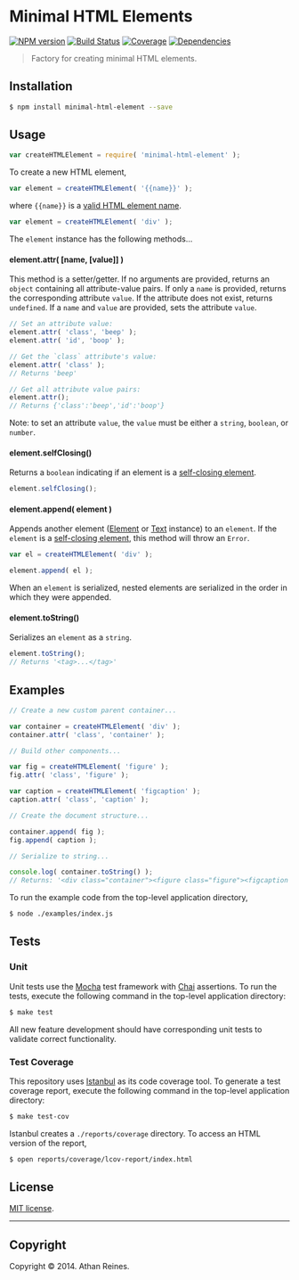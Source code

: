Minimal HTML Elements
=====================
[![NPM version][npm-image]][npm-url] [![Build Status][travis-image]][travis-url] [![Coverage][coveralls-image]][coveralls-url] [![Dependencies][dependencies-image]][dependencies-url]

> Factory for creating minimal HTML elements.


## Installation

``` bash
$ npm install minimal-html-element --save
```


## Usage

``` javascript
var createHTMLElement = require( 'minimal-html-element' );
```

To create a new HTML element,

``` javascript
var element = createHTMLElement( '{{name}}' );
```

where `{{name}}` is a [valid HTML element name](https://github.com/element-io/html-tags).

``` javascript
var element = createHTMLElement( 'div' );
```

The `element` instance has the following methods...

#### element.attr( [name, [value]] )

This method is a setter/getter. If no arguments are provided, returns an `object` containing all attribute-value pairs. If only a `name` is provided, returns the corresponding attribute `value`. If the attribute does not exist, returns `undefined`. If a `name` and `value` are provided, sets the attribute `value`.

``` javascript
// Set an attribute value:
element.attr( 'class', 'beep' );
element.attr( 'id', 'boop' );

// Get the `class` attribute's value:
element.attr( 'class' );
// Returns 'beep'

// Get all attribute value pairs:
element.attr();
// Returns {'class':'beep','id':'boop'}
```

Note: to set an attribute `value`, the `value` must be either a `string`, `boolean`, or `number`.


#### element.selfClosing()

Returns a `boolean` indicating if an element is a [self-closing element](http://www.w3.org/html/wg/drafts/html/master/syntax.html#elements-0).

``` javascript
element.selfClosing();
```

#### element.append( element )

Appends another element ([Element](https://github.com/element-io/element) or [Text](https://github.com/element-io/text) instance) to an `element`. If the `element` is a [self-closing element](http://www.w3.org/html/wg/drafts/html/master/syntax.html#elements-0), this method will throw an `Error`.

``` javascript
var el = createHTMLElement( 'div' );

element.append( el );
```

When an `element` is serialized, nested elements are serialized in the order in which they were appended.


#### element.toString()

Serializes an `element` as a `string`.

``` javascript
element.toString();
// Returns '<tag>...</tag>'
```


## Examples

``` javascript
// Create a new custom parent container...

var container = createHTMLElement( 'div' );
container.attr( 'class', 'container' );

// Build other components...

var fig = createHTMLElement( 'figure' );
fig.attr( 'class', 'figure' );

var caption = createHTMLElement( 'figcaption' );
caption.attr( 'class', 'caption' );

// Create the document structure...

container.append( fig );
fig.append( caption );

// Serialize to string...

console.log( container.toString() );
// Returns: '<div class="container"><figure class="figure"><figcaption class="caption"></figcaption></figure></div>'
```

To run the example code from the top-level application directory,

``` bash
$ node ./examples/index.js
```


## Tests

### Unit

Unit tests use the [Mocha](http://visionmedia.github.io/mocha) test framework with [Chai](http://chaijs.com) assertions. To run the tests, execute the following command in the top-level application directory:

``` bash
$ make test
```

All new feature development should have corresponding unit tests to validate correct functionality.


### Test Coverage

This repository uses [Istanbul](https://github.com/gotwarlost/istanbul) as its code coverage tool. To generate a test coverage report, execute the following command in the top-level application directory:

``` bash
$ make test-cov
```

Istanbul creates a `./reports/coverage` directory. To access an HTML version of the report,

``` bash
$ open reports/coverage/lcov-report/index.html
```


## License

[MIT license](http://opensource.org/licenses/MIT). 


---
## Copyright

Copyright &copy; 2014. Athan Reines.



[npm-image]: http://img.shields.io/npm/v/minimal-html-element.svg
[npm-url]: https://npmjs.org/package/minimal-html-element

[travis-image]: http://img.shields.io/travis/element-io/minimal-html-element/master.svg
[travis-url]: https://travis-ci.org/element-io/minimal-html-element

[coveralls-image]: https://img.shields.io/coveralls/element-io/minimal-html-element/master.svg
[coveralls-url]: https://coveralls.io/r/element-io/minimal-html-element?branch=master

[dependencies-image]: http://img.shields.io/david/element-io/minimal-html-element.svg
[dependencies-url]: https://david-dm.org/element-io/minimal-html-element

[dev-dependencies-image]: http://img.shields.io/david/dev/element-io/minimal-html-element.svg
[dev-dependencies-url]: https://david-dm.org/dev/element-io/minimal-html-element

[github-issues-image]: http://img.shields.io/github/issues/element-io/minimal-html-element.svg
[github-issues-url]: https://github.com/element-io/minimal-html-element/issues